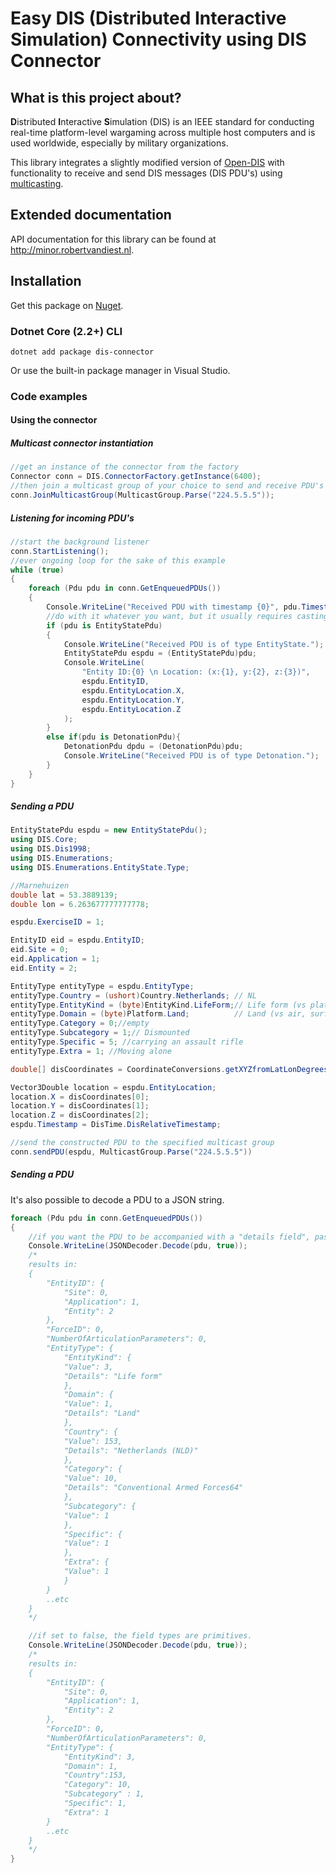 # Easy DIS (Distributed Interactive Simulation) Connectivity using DIS Connector
## What is this project about?
**D**istributed **I**nteractive **S**imulation (DIS) is an IEEE standard for conducting real-time platform-level wargaming across multiple host computers and is used worldwide, especially by military organizations. 

This library integrates a slightly modified version of [Open-DIS](http://open-dis.org/) with functionality to receive and send DIS messages (DIS PDU's) using [multicasting](https://en.wikipedia.org/wiki/Multicast).

## Extended documentation
API documentation for this library can be found at http://minor.robertvandiest.nl.

## Installation
Get this package on [Nuget](https://www.nuget.org/packages/dis-connector).

### Dotnet Core (2.2+) CLI
```cli
dotnet add package dis-connector
```
Or use the built-in package manager in Visual Studio.

### Code examples
#### Using the connector
##### Multicast connector instantiation
```c#
//get an instance of the connector from the factory
Connector conn = DIS.ConnectorFactory.getInstance(6400);
//then join a multicast group of your choice to send and receive PDU's from/to
conn.JoinMulticastGroup(MulticastGroup.Parse("224.5.5.5"));
```

##### Listening for incoming PDU's
```c#
//start the background listener
conn.StartListening();
//ever ongoing loop for the sake of this example
while (true)
{
    foreach (Pdu pdu in conn.GetEnqueuedPDUs())
    {
        Console.WriteLine("Received PDU with timestamp {0}", pdu.Timestamp);
        //do with it whatever you want, but it usually requires casting to the appropiate PDU type
        if (pdu is EntityStatePdu)
        {
            Console.WriteLine("Received PDU is of type EntityState.");
            EntityStatePdu espdu = (EntityStatePdu)pdu;
            Console.WriteLine(
                "Entity ID:{0} \n Location: (x:{1}, y:{2}, z:{3})",
                espdu.EntityID,
                espdu.EntityLocation.X,
                espdu.EntityLocation.Y,
                espdu.EntityLocation.Z
            );
        }
        else if(pdu is DetonationPdu){
            DetonationPdu dpdu = (DetonationPdu)pdu;
            Console.WriteLine("Received PDU is of type Detonation.");
        }
    }
}
```

##### Sending a PDU
```c#
EntityStatePdu espdu = new EntityStatePdu();
using DIS.Core;
using DIS.Dis1998;
using DIS.Enumerations;
using DIS.Enumerations.EntityState.Type;

//Marnehuizen
double lat = 53.3889139;
double lon = 6.263677777777778;

espdu.ExerciseID = 1;

EntityID eid = espdu.EntityID;
eid.Site = 0;
eid.Application = 1;
eid.Entity = 2;

EntityType entityType = espdu.EntityType;
entityType.Country = (ushort)Country.Netherlands; // NL
entityType.EntityKind = (byte)EntityKind.LifeForm;// Life form (vs platform, munition, sensor, etc.)
entityType.Domain = (byte)Platform.Land;          // Land (vs air, surface, subsurface, space)
entityType.Category = 0;//empty
entityType.Subcategory = 1;// Dismounted
entityType.Specific = 5; //carrying an assault rifle
entityType.Extra = 1; //Moving alone

double[] disCoordinates = CoordinateConversions.getXYZfromLatLonDegrees(lat, lon, 0.0);

Vector3Double location = espdu.EntityLocation;
location.X = disCoordinates[0];
location.Y = disCoordinates[1];
location.Z = disCoordinates[2];
espdu.Timestamp = DisTime.DisRelativeTimestamp;

//send the constructed PDU to the specified multicast group
conn.sendPDU(espdu, MulticastGroup.Parse("224.5.5.5"))
```

##### Sending a PDU
It's also possible to decode a PDU to a JSON string.
```c#
foreach (Pdu pdu in conn.GetEnqueuedPDUs())
{
    //if you want the PDU to be accompanied with a "details field", pass true.
    Console.WriteLine(JSONDecoder.Decode(pdu, true));
    /*
    results in:
    {
        "EntityID": {
            "Site": 0,
            "Application": 1,
            "Entity": 2
        },
        "ForceID": 0,
        "NumberOfArticulationParameters": 0,
        "EntityType": {
            "EntityKind": {
            "Value": 3,
            "Details": "Life form"
            },
            "Domain": {
            "Value": 1,
            "Details": "Land"
            },
            "Country": {
            "Value": 153,
            "Details": "Netherlands (NLD)"
            },
            "Category": {
            "Value": 10,
            "Details": "Conventional Armed Forces64"
            },
            "Subcategory": {
            "Value": 1
            },
            "Specific": {
            "Value": 1
            },
            "Extra": {
            "Value": 1
            }
        }
        ..etc
    }
    */ 

    //if set to false, the field types are primitives.
    Console.WriteLine(JSONDecoder.Decode(pdu, true));
    /*
    results in:
    {
        "EntityID": {
            "Site": 0,
            "Application": 1,
            "Entity": 2
        },
        "ForceID": 0,
        "NumberOfArticulationParameters": 0,
        "EntityType": {
            "EntityKind": 3,
            "Domain": 1,
            "Country":153,
            "Category": 10,
            "Subcategory" : 1,
            "Specific": 1,
            "Extra": 1
        }
        ..etc
    }
    */     
}
```